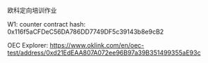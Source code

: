欧科定向培训作业

W1:
counter contract hash: 0x116f5aCFDeC56DA786DD7749DF5c39143b8e9cB2

OEC Explorer: https://www.oklink.com/en/oec-test/address/0xd21EdEAA807A072ee96B97a39B351499355aE93c

